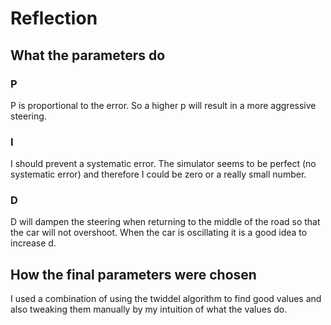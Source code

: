 # Reflection

## What the parameters do

### P
P is proportional to the error. So a higher p will result in a more aggressive steering.

### I
I should prevent a systematic error. The simulator seems to be perfect (no systematic error) and therefore I could be zero or a really small number.


### D
D will dampen the steering when returning to the middle of the road so that the car will not overshoot.
When the car is oscillating it is a good idea to increase d.


## How the final parameters were chosen

I used a combination of using the twiddel algorithm to find good values and also tweaking them manually by my intuition of what the values do.